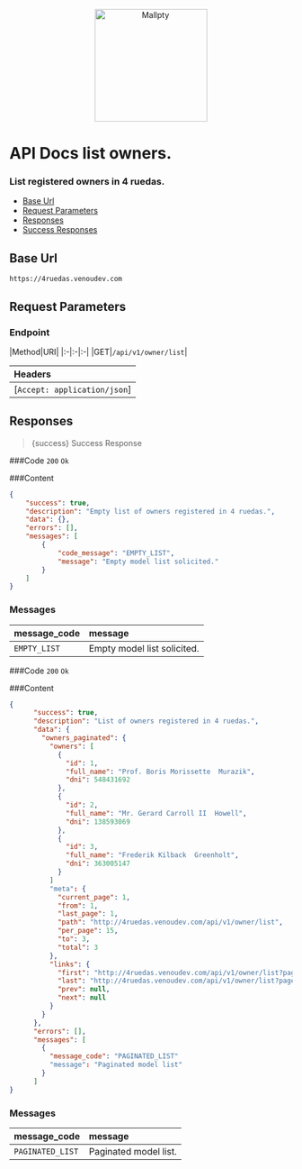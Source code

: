 <p align="center"><a href="https://venoudev.com/"><img src="https://venoudev.com/img/venoudev-2.png" width="200" alt="Mallpty"></a>
</p>

# API Docs list  owners.
### List registered owners in 4 ruedas.
- [Base Url](#base_url)
- [Request Parameters](#request_parameters)
- [Responses](#response)
- [Success Responses](#success)

<a name="base_url"></a>
## Base Url

```text
https://4ruedas.venoudev.com
```

<a name="request_parameters"></a>
## Request Parameters

### Endpoint

|Method|URI|
|:-|:-|:-|
|GET|`/api/v1/owner/list`|

|Headers|
|:-|
|[`Accept: application/json`]|

<a name="response"></a>

## Responses

<a name="success"></a>

> {success} Success Response

###Code `200` `Ok`

###Content

```json
{
    "success": true,
    "description": "Empty list of owners registered in 4 ruedas.",
    "data": {},
    "errors": [],
    "messages": [
        {
            "code_message": "EMPTY_LIST",
            "message": "Empty model list solicited."
        }
    ]
}
```
### Messages

<larecipe-badge type="info" circle icon="fa fa-commenting-o"></larecipe-badge> 

|message_code|message|
|:-|:-|
|`EMPTY_LIST`|Empty model list solicited.|

###Code `200` `Ok`

###Content

```json
{
      "success": true,
      "description": "List of owners registered in 4 ruedas.",
      "data": {
        "owners_paginated": {
          "owners": [
            {
              "id": 1,
              "full_name": "Prof. Boris Morissette  Murazik",
              "dni": 548431692
            },
            {
              "id": 2,
              "full_name": "Mr. Gerard Carroll II  Howell",
              "dni": 138593069
            },
            {
              "id": 3,
              "full_name": "Frederik Kilback  Greenholt",
              "dni": 363005147
            }
          ]
          "meta": {
            "current_page": 1,
            "from": 1,
            "last_page": 1,
            "path": "http://4ruedas.venoudev.com/api/v1/owner/list",
            "per_page": 15,
            "to": 3,
            "total": 3
          },
          "links": {
            "first": "http://4ruedas.venoudev.com/api/v1/owner/list?page=1",
            "last": "http://4ruedas.venoudev.com/api/v1/owner/list?page=1",
            "prev": null,
            "next": null
          }
        }
      },
      "errors": [],
      "messages": [
        {
          "message_code": "PAGINATED_LIST"
          "message": "Paginated model list"
        }
      ]
}
```
### Messages

<larecipe-badge type="info" circle icon="fa fa-commenting-o"></larecipe-badge> 

|message_code|message|
|:-|:-|
|`PAGINATED_LIST`|Paginated model list.|


